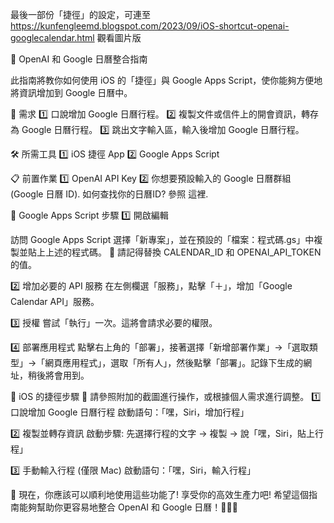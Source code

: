 最後一部份「捷徑」的設定，可連至 https://kunfengleemd.blogspot.com/2023/09/iOS-shortcut-openai-googlecalendar.html 觀看圖片版

📝 OpenAI 和 Google 日曆整合指南

此指南將教你如何使用 iOS 的「捷徑」與 Google Apps Script，使你能夠方便地將資訊增加到 Google 日曆中。


📌 需求
1️⃣ 口說增加 Google 日曆行程。
2️⃣ 複製文件或信件上的開會資訊，轉存為 Google 日曆行程。
3️⃣ 跳出文字輸入區，輸入後增加 Google 日曆行程。


🛠 所需工具
1️⃣ iOS 捷徑 App
2️⃣ Google Apps Script


📋 前置作業
1️⃣ OpenAI API Key
2️⃣ 你想要預設輸入的 Google 日曆群組 (Google 日曆 ID). 如何查找你的日曆ID? 參照 這裡.


🔧 Google Apps Script 步驟
1️⃣ 開啟編輯

訪問 Google Apps Script
選擇「新專案」，並在預設的「檔案：程式碼.gs」中複製並貼上上述的程式碼。
🚀 請記得替換 CALENDAR_ID 和 OPENAI_API_TOKEN 的值。

2️⃣ 增加必要的 API 服務
在左側欄選「服務」，點擊「＋」，增加「Google Calendar API」服務。

3️⃣ 授權
嘗試「執行」一次。這將會請求必要的權限。

4️⃣ 部署應用程式
點擊右上角的「部署」，接著選擇「新增部署作業」->「選取類型」->「網頁應用程式」，選取「所有人」，然後點擊「部署」。記錄下生成的網址，稍後將會用到。


📱 iOS 的捷徑步驟
📸 請參照附加的截圖進行操作，或根據個人需求進行調整。
1️⃣ 口說增加 Google 日曆行程
啟動語句：「嘿，Siri，增加行程」

2️⃣ 複製並轉存資訊
啟動步驟: 先選擇行程的文字 -> 複製 -> 說「嘿，Siri，貼上行程」

3️⃣ 手動輸入行程 (僅限 Mac)
啟動語句：「嘿，Siri，輸入行程」


🎉 現在，你應該可以順利地使用這些功能了! 享受你的高效生產力吧!
希望這個指南能夠幫助你更容易地整合 OpenAI 和 Google 日曆！🚀📅🤖
